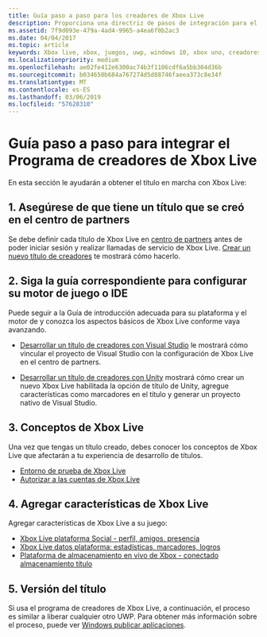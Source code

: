 ```yaml
---
title: Guía paso a paso para los creadores de Xbox Live
description: Proporciona una directriz de pasos de integración para el programa de creadores de Xbox Live.
ms.assetid: 7f9d093e-479a-4ad4-9965-a4ea6f0b2ac3
ms.date: 04/04/2017
ms.topic: article
keywords: Xbox live, xbox, juegos, uwp, windows 10, xbox uno, creadores
ms.localizationpriority: medium
ms.openlocfilehash: ae02fe412e6300ac74b3f1106cdf6a5bb304d36b
ms.sourcegitcommit: b034650b684a767274d5d88746faeea373c8e34f
ms.translationtype: MT
ms.contentlocale: es-ES
ms.lasthandoff: 03/06/2019
ms.locfileid: "57628310"
---
```

# <a name="step-by-step-guide-to-integrate-xbox-live-creators-program"></a>Guía paso a paso para integrar el Programa de creadores de Xbox Live

En esta sección le ayudarán a obtener el título en marcha con Xbox Live:

## <a name="1-ensure-you-have-a-title-created-in-partner-center"></a>1. Asegúrese de que tiene un título que se creó en el centro de partners
Se debe definir cada título de Xbox Live en [centro de partners](https://partner.microsoft.com/dashboard) antes de poder iniciar sesión y realizar llamadas de servicio de Xbox Live.  [Crear un nuevo título de creadores](create-and-test-a-new-creators-title.md) te mostrará cómo hacerlo.

## <a name="2-follow-the-appropriate-guide-to-setup-your-ide-or-game-engine"></a>2. Siga la guía correspondiente para configurar su motor de juego o IDE
Puede seguir a la Guía de introducción adecuada para su plataforma y el motor de y conozca los aspectos básicos de Xbox Live conforme vaya avanzando.

* [Desarrollar un título de creadores con Visual Studio](develop-creators-title-with-visual-studio.md) le mostrará cómo vincular el proyecto de Visual Studio con la configuración de Xbox Live en el centro de partners.

* [Desarrollar un título de creadores con Unity](develop-creators-title-with-unity.md) mostrará cómo crear un nuevo Xbox Live habilitada la opción de título de Unity, agregue características como marcadores en el título y generar un proyecto nativo de Visual Studio.

## <a name="3-xbox-live-concepts"></a>3. Conceptos de Xbox Live
Una vez que tengas un título creado, debes conocer los conceptos de Xbox Live que afectarán a tu experiencia de desarrollo de títulos.

- [Entorno de prueba de Xbox Live](../xbox-live-sandboxes.md)
- [Autorizar a las cuentas de Xbox Live](authorize-xbox-live-accounts.md)

## <a name="4-add-xbox-live-features"></a>4. Agregar características de Xbox Live

Agregar características de Xbox Live a su juego:

- [Xbox Live plataforma Social - perfil, amigos, presencia](../social-platform/social-platform.md)
- [Xbox Live datos plataforma: estadísticas, marcadores, logros](../data-platform/data-platform.md)
- [Plataforma de almacenamiento en vivo de Xbox - conectado almacenamiento título](../storage-platform/storage-platform.md)

## <a name="5-release-your-title"></a>5. Versión del título

Si usa el programa de creadores de Xbox Live, a continuación, el proceso es similar a liberar cualquier otro UWP.  Para obtener más información sobre el proceso, puede ver [Windows publicar aplicaciones](https://developer.microsoft.com/en-us/store/publish-apps).
